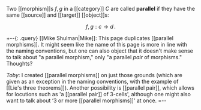 Two [[morphism]]s $f, g$ in a [[category]] $C$ are called **parallel** if they have the same [[source]] and [[target]] [[object]]s:

$$
  f,g : c \to d
  \,.
$$

+--{: .query}
[[Mike Shulman|Mike]]: This page duplicates [[parallel morphisms]].  It might seem like the name of this page is more in line with the naming conventions, but one can also object that it doesn't make sense to talk about "a parallel morphism," only "a parallel _pair_ of morphisms."  Thoughts?

_Toby_:  I created [[parallel morphisms]] on just those grounds (which are given as an exception in the naming conventions, with the example of [[Lie's three theorems]]).  Another possibility is [[parallel pair]], which allows for locutions such as 'a [[parallel pair]] of $3$-cells', although one might also want to talk about ‘$3$ or more [[parallel morphisms]]' at once.
=--
